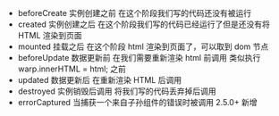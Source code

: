+ beforeCreate 实例创建之前 在这个阶段我们写的代码还没有被运行
+ created 实例创建之后  在这个阶段我们写的代码已经运行了但是还没有将 HTML 渲染到页面
+ mounted 挂载之后 在这个阶段 html 渲染到页面了，可以取到 dom 节点
+ beforeUpdate 数据更新前 在我们需要重新渲染 html 前调用 类似执行 warp.innerHTML = html; 之前
+ updated 数据更新后  在重新渲染 HTML 后调用
+ destroyed 实例销毁后调用  将我们写的代码丢弃掉后调用
+ errorCaptured 当捕获一个来自子孙组件的错误时被调用 2.5.0+ 新增
